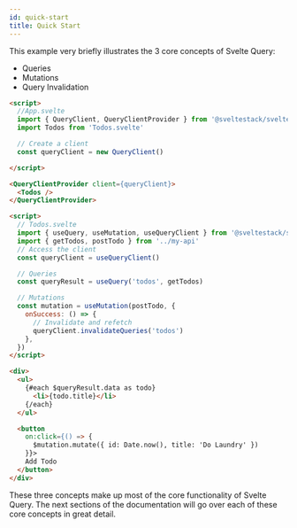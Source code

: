 ```yaml
---
id: quick-start
title: Quick Start
---
```


This example very briefly illustrates the 3 core concepts of Svelte Query:

- Queries
- Mutations
- Query Invalidation

```markdown
<script>
  //App.svelte
  import { QueryClient, QueryClientProvider } from '@sveltestack/svelte-query'
  import Todos from 'Todos.svelte'

  // Create a client
  const queryClient = new QueryClient()

</script>

<QueryClientProvider client={queryClient}>
  <Todos />
</QueryClientProvider>

```

```markdown
<script>
  // Todos.svelte
  import { useQuery, useMutation, useQueryClient } from '@sveltestack/svelte-query'
  import { getTodos, postTodo } from '../my-api'
  // Access the client
  const queryClient = useQueryClient()

  // Queries
  const queryResult = useQuery('todos', getTodos)

  // Mutations
  const mutation = useMutation(postTodo, {
    onSuccess: () => {
      // Invalidate and refetch
      queryClient.invalidateQueries('todos')
    },
  })
</script>

<div>
  <ul>
    {#each $queryResult.data as todo}
      <li>{todo.title}</li>
    {/each}
  </ul>

  <button
    on:click={() => {
      $mutation.mutate({ id: Date.now(), title: 'Do Laundry' })
    }}>
    Add Todo
  </button>
</div>
```

These three concepts make up most of the core functionality of Svelte Query. The next sections of the documentation will go over each of these core concepts in great detail.
